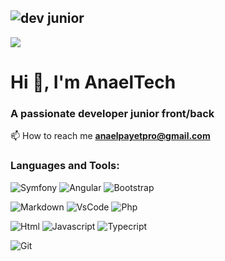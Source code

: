 ![dev junior](https://github.com/AnaelTech/AnaelTech/assets/142304772/c1855f04-0104-4e5e-8389-3592bb12fe7e)
---
[![](https://visitcount.itsvg.in/api?id=AnaelTech&label=Profile%20Views&color=12&icon=5&pretty=true)](https://visitcount.itsvg.in)

# Hi 👋, I'm AnaelTech 
### A passionate developer junior front/back
📫 How to reach me  **anaelpayetpro@gmail.com**

### Languages and Tools:

![Symfony](https://img.shields.io/badge/Symfony-000000?style=for-the-badge&logo=Symfony&logoColor=white)
![Angular](https://img.shields.io/badge/Angular-DD0031?style=for-the-badge&logo=angular&logoColor=white)
![Bootstrap](https://img.shields.io/badge/Bootstrap-563D7C?style=for-the-badge&logo=bootstrap&logoColor=white)
 
![Markdown](https://img.shields.io/badge/Markdown-000000?style=for-the-badge&logo=markdown&logoColor=white)
![VsCode](https://img.shields.io/badge/VSCode-0078D4?style=for-the-badge&logo=visual%20studio%20code&logoColor=white)
![Php](https://img.shields.io/badge/PHP-777BB4?style=for-the-badge&logo=php&logoColor=white)  
 
![Html](https://img.shields.io/badge/HTML5-E34F26?style=for-the-badge&logo=html5&logoColor=white)
![Javascript](https://img.shields.io/badge/JavaScript-323330?style=for-the-badge&logo=javascript&logoColor=F7DF1E)
![Typecript](https://img.shields.io/badge/TypeScript-007ACC?style=for-the-badge&logo=typescript&logoColor=white)
 
![Git](https://img.shields.io/badge/GIT-E44C30?style=for-the-badge&logo=git&logoColor=white)



